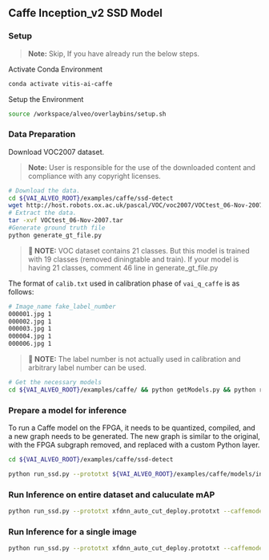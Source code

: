
## Caffe Inception_v2 SSD Model

### Setup
> **Note:** Skip, If you have already run the below steps.

  Activate Conda Environment
  ```sh
  conda activate vitis-ai-caffe 
  ```

  Setup the Environment

  ```sh
  source /workspace/alveo/overlaybins/setup.sh
  ```

### Data Preparation

Download VOC2007 dataset.
> **Note:** User is responsible for the use of the downloaded content and compliance with any copyright licenses. 

```sh
# Download the data.
cd ${VAI_ALVEO_ROOT}/examples/caffe/ssd-detect
wget http://host.robots.ox.ac.uk/pascal/VOC/voc2007/VOCtest_06-Nov-2007.tar
# Extract the data.
tar -xvf VOCtest_06-Nov-2007.tar
#Generate ground truth file 
python generate_gt_file.py
```

>**:pushpin: NOTE:** VOC dataset contains 21 classes. But this model is trained with 19 classes (removed diningtable and train). If your model is having 21 classes, comment 46 line in generate_gt_file.py

The format of `calib.txt` used in calibration phase of `vai_q_caffe` is as follows:
```sh
# Image_name fake_label_number  
000001.jpg 1
000002.jpg 1
000003.jpg 1
000004.jpg 1
000006.jpg 1
```
>**:pushpin: NOTE:** The label number is not actually used in calibration and arbitrary label number can be used.

```sh
# Get the necessary models
cd ${VAI_ALVEO_ROOT}/examples/caffe/ && python getModels.py && python replace_mluser.py --modelsdir models
```

### Prepare a model for inference

To run a Caffe model on the FPGA, it needs to be quantized, compiled, and a new graph needs to be generated. The new graph is similar to the original, with the FPGA subgraph removed, and replaced with a custom Python layer.

```sh
cd ${VAI_ALVEO_ROOT}/examples/caffe/ssd-detect

python run_ssd.py --prototxt ${VAI_ALVEO_ROOT}/examples/caffe/models/inception_v2_ssd/inception_v2_ssd_train.prototxt --caffemodel ${VAI_ALVEO_ROOT}/examples/caffe/models/inception_v2_ssd/inception_v2_ssd.caffemodel --prepare
```
  
### Run Inference on entire dataset and caluculate mAP
```sh
python run_ssd.py --prototxt xfdnn_auto_cut_deploy.prototxt --caffemodel quantize_results/deploy.caffemodel --labelmap_file labelmap_voc_19c.prototxt --test_image_root ./VOCdevkit/VOC2007/JPEGImages/ --image_list_file ./VOCdevkit/VOC2007/ImageSets/Main/test.txt --gt_file voc07_gt_file_19c.txt --validate
```

### Run Inference for a single image
```sh
python run_ssd.py --prototxt xfdnn_auto_cut_deploy.prototxt --caffemodel quantize_results/deploy.caffemodel --labelmap_file labelmap_voc_19c.prototxt --image ./test_pic/000022.jpg
```
